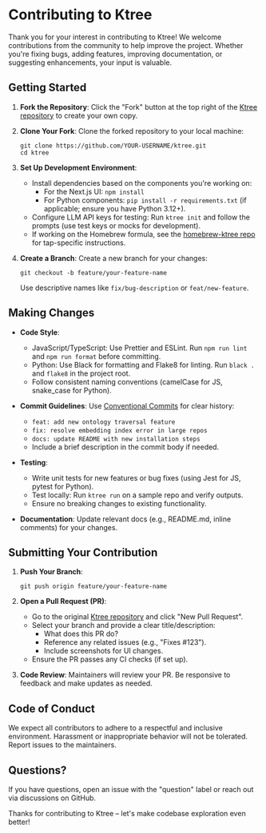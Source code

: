 # Contributing to Ktree

Thank you for your interest in contributing to Ktree! We welcome contributions from the community to help improve the project. Whether you're fixing bugs, adding features, improving documentation, or suggesting enhancements, your input is valuable.

## Getting Started

1. **Fork the Repository**: Click the "Fork" button at the top right of the [Ktree repository](https://github.com/Ktree-Dev/ktree) to create your own copy.

2. **Clone Your Fork**: Clone the forked repository to your local machine:
   ```
   git clone https://github.com/YOUR-USERNAME/ktree.git
   cd ktree
   ```

3. **Set Up Development Environment**:
   - Install dependencies based on the components you're working on:
     - For the Next.js UI: `npm install`
     - For Python components: `pip install -r requirements.txt` (if applicable; ensure you have Python 3.12+).
   - Configure LLM API keys for testing: Run `ktree init` and follow the prompts (use test keys or mocks for development).
   - If working on the Homebrew formula, see the [homebrew-ktree repo](https://github.com/Ktree-Dev/homebrew-ktree) for tap-specific instructions.

4. **Create a Branch**: Create a new branch for your changes:
   ```
   git checkout -b feature/your-feature-name
   ```
   Use descriptive names like `fix/bug-description` or `feat/new-feature`.

## Making Changes

- **Code Style**:
  - JavaScript/TypeScript: Use Prettier and ESLint. Run `npm run lint` and `npm run format` before committing.
  - Python: Use Black for formatting and Flake8 for linting. Run `black .` and `flake8` in the project root.
  - Follow consistent naming conventions (camelCase for JS, snake_case for Python).

- **Commit Guidelines**: Use [Conventional Commits](https://www.conventionalcommits.org/en/v1.0.0/) for clear history:
  - `feat: add new ontology traversal feature`
  - `fix: resolve embedding index error in large repos`
  - `docs: update README with new installation steps`
  - Include a brief description in the commit body if needed.

- **Testing**:
  - Write unit tests for new features or bug fixes (using Jest for JS, pytest for Python).
  - Test locally: Run `ktree run` on a sample repo and verify outputs.
  - Ensure no breaking changes to existing functionality.

- **Documentation**: Update relevant docs (e.g., README.md, inline comments) for your changes.

## Submitting Your Contribution

1. **Push Your Branch**:
   ```
   git push origin feature/your-feature-name
   ```

2. **Open a Pull Request (PR)**:
   - Go to the original [Ktree repository](https://github.com/Ktree-Dev/ktree) and click "New Pull Request".
   - Select your branch and provide a clear title/description:
     - What does this PR do?
     - Reference any related issues (e.g., "Fixes #123").
     - Include screenshots for UI changes.
   - Ensure the PR passes any CI checks (if set up).

3. **Code Review**: Maintainers will review your PR. Be responsive to feedback and make updates as needed.

## Code of Conduct

We expect all contributors to adhere to a respectful and inclusive environment. Harassment or inappropriate behavior will not be tolerated. Report issues to the maintainers.

## Questions?

If you have questions, open an issue with the "question" label or reach out via discussions on GitHub.

Thanks for contributing to Ktree – let's make codebase exploration even better!